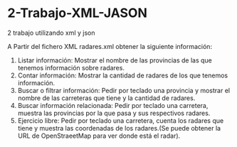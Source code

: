 # 2-Trabajo-XML-JASON
2 trabajo utilizando xml y json


A Partir del fichero XML radares.xml obtener la siguiente información:

   1. Listar información: Mostrar el nombre de las provincias de las que tenemos información sobre radares.
   2. Contar información: Mostrar la cantidad de radares de los que tenemos información.
   3. Buscar o filtrar información: Pedir por teclado una provincia y mostrar el nombre de las carreteras que tiene y la cantidad de radares.
   4. Buscar información relacionada: Pedir por teclado una carretera, muestra las provincias por la que pasa y sus respectivos radares.
   5. Ejercicio libre: Pedir por teclado una carretera, cuenta los radares que tiene y muestra las coordenadas de los radares.(Se puede obtener la URL de OpenStraeetMap para ver donde está el radar).

